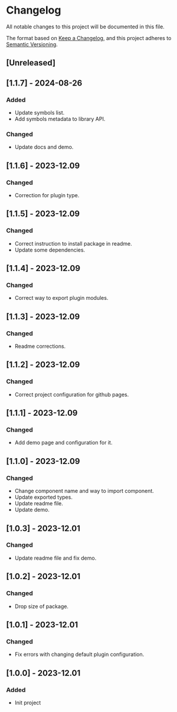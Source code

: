 # Changelog
All notable changes to this project will be documented in this file.

The format based on [Keep a Changelog](https://keepachangelog.com/en/1.0.0/),
and this project adheres to [Semantic Versioning](https://semver.org/spec/v2.0.0.html).

## [Unreleased]

## [1.1.7] - 2024-08-26
### Added
- Update symbols list.
- Add symbols metadata to library API.
### Changed
- Update docs and demo.

## [1.1.6] - 2023-12.09
### Changed
- Correction for plugin type.

## [1.1.5] - 2023-12.09
### Changed
- Correct instruction to install package in readme.
- Update some dependencies.

## [1.1.4] - 2023-12.09
### Changed
- Correct way to export plugin modules.

## [1.1.3] - 2023-12.09
### Changed
- Readme corrections.

## [1.1.2] - 2023-12.09
### Changed
- Correct project configuration for github pages.

## [1.1.1] - 2023-12.09
### Changed
- Add demo page and configuration for it.

## [1.1.0] - 2023-12.09
### Changed
- Change component name and way to import component.
- Update exported types.
- Update readme file.
- Update demo.

## [1.0.3] - 2023-12.01
### Changed
- Update readme file and fix demo.

## [1.0.2] - 2023-12.01
### Changed
- Drop size of package.

## [1.0.1] - 2023-12.01
### Changed
- Fix errors with changing default plugin configuration.

## [1.0.0] - 2023-12.01
### Added
- Init project
